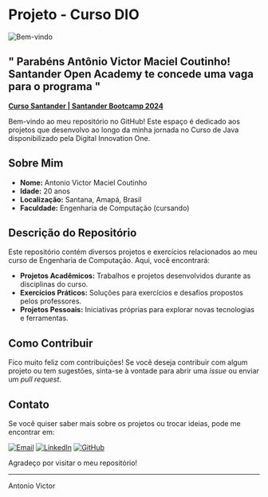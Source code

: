 # Projeto - Curso DIO

![Bem-vindo](https://app.santanderopenacademy.com/assets/images/logo-soa.svg)

## " Parabéns Antônio Victor Maciel Coutinho! Santander Open Academy te concede uma vaga para o programa "
**[Curso Santander | Santander Bootcamp 2024](https://app.santanderopenacademy.com/pt-BR/program/santander-bootcamp-2024)**

Bem-vindo ao meu repositório no GitHub! Este espaço é dedicado aos projetos que desenvolvo ao longo da minha jornada no Curso de Java disponibilizado pela Digital Innovation One. 

## Sobre Mim

- **Nome:** Antonio Victor Maciel Coutinho
- **Idade:** 20 anos
- **Localização:** Santana, Amapá, Brasil
- **Faculdade:** Engenharia de Computação (cursando)

## Descrição do Repositório

Este repositório contém diversos projetos e exercícios relacionados ao meu curso de Engenharia de Computação. Aqui, você encontrará:

- **Projetos Acadêmicos:** Trabalhos e projetos desenvolvidos durante as disciplinas do curso.
- **Exercícios Práticos:** Soluções para exercícios e desafios propostos pelos professores.
- **Projetos Pessoais:** Iniciativas próprias para explorar novas tecnologias e ferramentas.

## Como Contribuir

Fico muito feliz com contribuições! Se você deseja contribuir com algum projeto ou tem sugestões, sinta-se à vontade para abrir uma _issue_ ou enviar um _pull request_.

## Contato

Se você quiser saber mais sobre os projetos ou trocar ideias, pode me encontrar em:

[![Email](https://img.shields.io/badge/Email-antoniovictorcoutinho26%40gmail.com-red?style=for-the-badge&logo=gmail)](mailto:antoniovictorcoutinho26@gmail.com)
[![LinkedIn](https://img.shields.io/badge/LinkedIn-antoniovictormacielcoutinho-blue?style=for-the-badge&logo=linkedin)](https://www.linkedin.com/in/antoniovictormacielcoutinho/)
[![GitHub](https://img.shields.io/badge/GitHub-VictorCoutinhoz-black?style=for-the-badge&logo=github)](https://github.com/VictorCoutinhoz)

Agradeço por visitar o meu repositório!

---

Antonio Victor